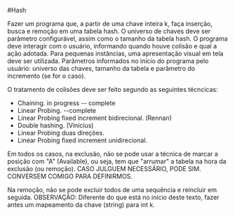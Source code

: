 #Hash

Fazer um programa que, a partir de uma chave inteira k, faça inserção, busca e remoção em uma tabela hash. O universo de chaves deve ser parâmetro configurável, assim como o tamanho da tabela hash. O programa deve interagir com o usuário, informando quando houve colisão e qual a ação adotada. Para pequenas instâncias, uma apresentação visual em tela deve ser utilizada. Parâmetros informados no início do programa pelo usuário: universo das chaves, tamanho da tabela e parâmetro do incremento (se for o caso).

O tratamento de colisões deve ser feito segundo as seguintes técncicas:
- Chaining. in progress -- complete
- Linear Probing. --complete
- Linear Probing fixed increment bidirecional. (Rennan)
- Double hashing. (Vinícius)
- Linear Probing duas direções.
- Linear Probing fixed increment unidirecional.

Em todos os casos, na exclusão, não se pode usar a técnica de marcar a posição com "A" (Available), ou seja, tem que "arrumar" a tabela na hora da exclusão (ou remoção).
CASO JULGUEM NECESSÁRIO, PODE SIM. CONVERSEM COMIGO PARA DEFINIRMOS.

Na remoção, não se pode excluir todos de uma sequência e reincluir em seguida.
OBSERVAÇÃO: Diferente do que está no início deste texto, fazer antes um mapeamento da chave (string) para int k.
